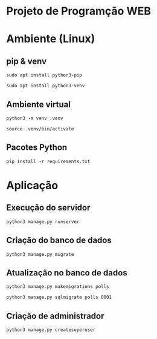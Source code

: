 # Projeto de Programção WEB

# Ambiente (Linux)

## pip & venv

    sudo apt install python3-pip

<p></p>

    sudo apt install python3-venv

## Ambiente virtual

    python3 -m venv .venv

<p></p>

    source .venv/bin/activate

## Pacotes Python

    pip install -r requirements.txt

# Aplicação

## Execução do servidor

    python3 manage.py runserver

## Criação do banco de dados

    python3 manage.py migrate

## Atualização no banco de dados

    python3 manage.py makemigrations polls

<p></p>

    python3 manage.py sqlmigrate polls 0001

## Criação de administrador

    python3 manage.py createsuperuser